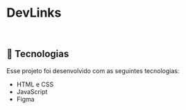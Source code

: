 # DevLinks

<br>

## 🚀 Tecnologias

Esse projeto foi desenvolvido com as seguintes tecnologias:

- HTML e CSS
- JavaScript
- Figma

